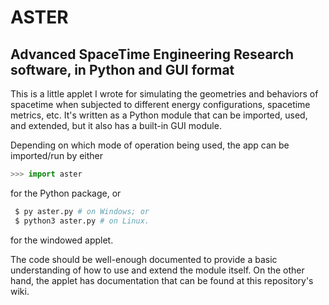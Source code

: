 # ASTER
## Advanced SpaceTime Engineering Research software, in Python and GUI format

This is a little applet I wrote for simulating the geometries and behaviors of spacetime when subjected to different energy configurations, spacetime metrics, etc. It's written as a Python module that can be imported, used, and extended, but it also has a built-in GUI module.

Depending on which mode of operation being used, the app can be imported/run by either

```py
>>> import aster
```

for the Python package, or

```bash
 $ py aster.py # on Windows; or
 $ python3 aster.py # on Linux.
```

for the windowed applet.

The code should be well-enough documented to provide a basic understanding of how to use and extend the module itself. On the other hand, the applet has documentation that can be found at this repository's wiki.
